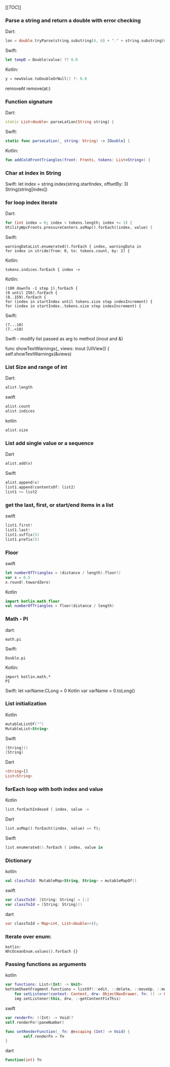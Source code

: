 [[_TOC_]]

### Parse a string and return a double with error checking
Dart:
```dart
lon = double.tryParse(string.substring(4, 6) + "." + string.substring(6, 7)) ??  0.0;
```
Swift:
```swift
let tempD = Double(value) ?? 0.0
```
Kotlin:
```kotlin
y = newValue.toDoubleOrNull() ?: 0.0
```

removeAt
remove(at:)

### Function signature
Dart:
```dart
static List<double> parseLatLon(String string) {
```
Swift:
```swift
static func parseLatLon(_ string: String) -> [Double] {
```
Kotlin:
```kotlin
fun addColdFrontTriangles(front: Fronts, tokens: List<String>) {
```

### Char at index in String
Swift:
let index = string.index(string.startIndex, offsetBy: 3)
String(string[index])   

### for loop index iterate
Dart:
```dart
for (int index = 0; index < tokens.length; index += 1) {
UtilityWpcFronts.pressureCenters.asMap().forEach((index, value) {
```
Swift:
```
warningDataList.enumerated().forEach { index, warningData in
for index in stride(from: 0, to: tokens.count, by: 2) {
```
Kotlin:
```
tokens.indices.forEach { index ->
```
Kotlin:
```
(100 downTo -1 step 1).forEach {
(0 until 256).forEach {
(0..159).forEach {
for (index in startIndex until tokens.size step indexIncrement) {
for (index in startIndex..tokens.size step indexIncrement) {
```
Swift:
```
(7...10)
(7..<10)
```
Swift - modify list passed as arg to method (inout and &)

func showTextWarnings(_ views: inout [UIView]) {
self.showTextWarnings(&views)

### List Size and range of int
Dart:
```dart
alist.length
```
swift
```swift
alist.count
alist.indices
```
kotlin
```kotlin
alist.size
```

### List add single value or a sequence
Dart
```dart
alist.add(v)
```
Swift
```swift
alist.append(v)
list1.append(contentsOf: list2)
list1 += list2
```

### get the last, first, or start/end items in a list
swift
```swift
list1.first!
list1.last!
list1.suffix(5)
list1.prefix(5)
```

### Floor
swift
```swift
let numberOfTriangles = (distance / length).floor()
var x = 6.5
x.round(.towardZero)
```
Kotlin
```kotlin
import kotlin.math.floor
val numberOfTriangles = floor(distance / length)
```

### Math - PI
dart:
```
math.pi
```
Swift:
```
Double.pi
```
Kotlin:
```
import kotlin.math.*
PI
```
Swift: let varName:CLong = 0
Kotlin var varName = 0.toLong()


### List initialization
Kotlin 
```kotlin
mutableListOf("")
MutableList<String>
```
Swift
```swift
[String]()
[String]
```
Dart
```dart
<String>[]
List<String>
```
### forEach loop with both index and value
Kotlin
```kotlin
list.forEachIndexed { index, value ->
```
Dart
```dart
list.asMap().forEach((index, value) => f);
```
Swift
```swift
list.enumerated().forEach { index, value in
```
### Dictionary
kotlin
```kotlin
val classToId: MutableMap<String, String> = mutableMapOf()
```
swift
```swift
var classToId: [String: String] = [:]
var classToId = [String: String]()
```
dart
```dart
var classToId = Map<int, List<double>>();
```

### Iterate over enum:
```
kotlin:
NhcOceanEnum.values().forEach {}
```
### Passing functions as arguments
kotlin
```kotlin
var functions: List<(Int) -> Unit>
bottomSheetFragment.functions = listOf(::edit, ::delete, ::moveUp, ::moveDown)
    fun setListener(context: Context, drw: ObjectNavDrawer, fn: () -> Unit) {
    img.setListener(this, drw, ::getContentFixThis)
```
swift
```swift
var renderFn: ((Int) -> Void)?
self.renderFn!(paneNumber)

func setRenderFunction(_ fn: @escaping (Int) -> Void) {
        self.renderFn = fn
}
```
dart
```dart
Function(int) fn
```
